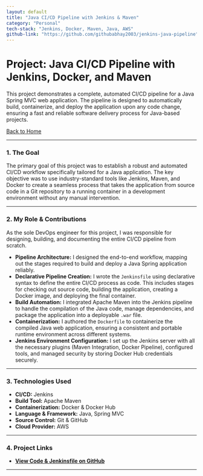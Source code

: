 ```yaml
---
layout: default
title: "Java CI/CD Pipeline with Jenkins & Maven"
category: "Personal"
tech-stack: "Jenkins, Docker, Maven, Java, AWS"
github-link: "https://github.com/githubabhay2003/jenkins-java-pipeline"
---
```


# Project: Java CI/CD Pipeline with Jenkins, Docker, and Maven

This project demonstrates a complete, automated CI/CD pipeline for a Java Spring MVC web application. The pipeline is designed to automatically build, containerize, and deploy the application upon any code change, ensuring a fast and reliable software delivery process for Java-based projects.

[Back to Home](../index.md)

---

### 1. The Goal

The primary goal of this project was to establish a robust and automated CI/CD workflow specifically tailored for a Java application. The key objective was to use industry-standard tools like Jenkins, Maven, and Docker to create a seamless process that takes the application from source code in a Git repository to a running container in a development environment without any manual intervention.

---

### 2. My Role & Contributions

As the sole DevOps engineer for this project, I was responsible for designing, building, and documenting the entire CI/CD pipeline from scratch.

* **Pipeline Architecture:** I designed the end-to-end workflow, mapping out the stages required to build and deploy a Java Spring application reliably.
* **Declarative Pipeline Creation:** I wrote the `Jenkinsfile` using declarative syntax to define the entire CI/CD process as code. This includes stages for checking out source code, building the application, creating a Docker image, and deploying the final container.
* **Build Automation:** I integrated Apache Maven into the Jenkins pipeline to handle the compilation of the Java code, manage dependencies, and package the application into a deployable `.war` file.
* **Containerization:** I authored the `Dockerfile` to containerize the compiled Java web application, ensuring a consistent and portable runtime environment across different systems.
* **Jenkins Environment Configuration:** I set up the Jenkins server with all the necessary plugins (Maven Integration, Docker Pipeline), configured tools, and managed security by storing Docker Hub credentials securely.

---

### 3. Technologies Used

* **CI/CD:** Jenkins
* **Build Tool:** Apache Maven
* **Containerization:** Docker & Docker Hub
* **Language & Framework:** Java, Spring MVC
* **Source Control:** Git & GitHub
* **Cloud Provider:** AWS

---

### 4. Project Links

* **<a href="https://github.com/githubabhay2003/jenkins-java-pipeline" target="_blank" rel="noopener noreferrer">View Code & Jenkinsfile on GitHub</a>**

---